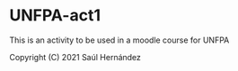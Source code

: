 # UNFPA-act1
This is an activity to be used in a moodle course for UNFPA

Copyright (C) 2021 Saúl Hernández
